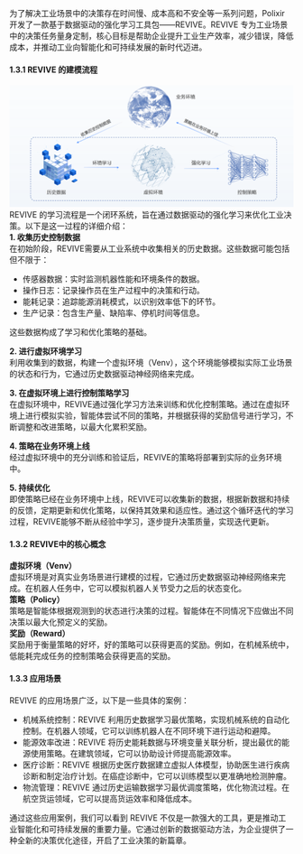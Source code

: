 为了解决工业场景中的决策存在时间慢、成本高和不安全等一系列问题，Polixir 开发了一款基于数据驱动的强化学习工具包——REVIVE。REVIVE 专为工业场景中的决策任务量身定制，核心目标是帮助企业提升工业生产效率，减少错误，降低成本，并推动工业向智能化和可持续发展的新时代迈进。

#### 1.3.1  REVIVE 的建模流程
![image.png](./assets/1713508655444-ae62a415-a974-4214-8125-746226948207.png)
REVIVE 的学习流程是一个闭环系统，旨在通过数据驱动的强化学习来优化工业决策。以下是这一过程的详细介绍：<br />**1. 收集历史控制数据**<br />在初始阶段，REVIVE需要从工业系统中收集相关的历史数据。这些数据可能包括但不限于：

- 传感器数据：实时监测机器性能和环境条件的数据。
- 操作日志：记录操作员在生产过程中的决策和行动。
- 能耗记录：追踪能源消耗模式，以识别效率低下的环节。
- 生产记录：包含生产量、缺陷率、停机时间等信息。

这些数据构成了学习和优化策略的基础。

**2. 进行虚拟环境学习**<br />利用收集到的数据，构建一个虚拟环境（Venv），这个环境能够模拟实际工业场景的状态和行为，它通过历史数据驱动神经网络来完成。

**3. 在虚拟环境上进行控制策略学习**<br />在虚拟环境中，REVIVE通过强化学习方法来训练和优化控制策略。通过在虚拟环境上进行模拟实验，智能体尝试不同的策略，并根据获得的奖励信号进行学习，不断调整和改进策略，以最大化累积奖励。

**4. 策略在业务环境上线**<br />经过虚拟环境中的充分训练和验证后，REVIVE的策略将部署到实际的业务环境中。

**5. 持续优化**<br />即使策略已经在业务环境中上线，REVIVE可以收集新的数据，根据新数据和持续的反馈，定期更新和优化策略，以保持其效果和适应性。通过这个循环迭代的学习过程，REVIVE能够不断从经验中学习，逐步提升决策质量，实现迭代更新。


#### 1.3.2  REVIVE中的核心概念
**虚拟环境（Venv）**<br />虚拟环境是对真实业务场景进行建模的过程，它通过历史数据驱动神经网络来完成。在机器人任务中，它可以模拟机器人关节受力之后的状态变化。<br />**策略（Policy）**<br />策略是智能体根据观测到的状态进行决策的过程。智能体在不同情况下应做出不同决策以最大化预定义的奖励。<br />**奖励（Reward）**<br />奖励用于衡量策略的好坏，好的策略可以获得更高的奖励。例如，在机械系统中，低能耗完成任务的控制策略会获得更高的奖励。


#### 1.3.3  应用场景
REVIVE 的应用场景广泛，以下是一些具体的案例：

- 机械系统控制：REVIVE 利用历史数据学习最优策略，实现机械系统的自动化控制。在机器人领域，它可以训练机器人在不同环境下进行运动和避障。
- 能源效率改进：REVIVE 将历史能耗数据与环境变量关联分析，提出最优的能源使用策略。在建筑领域，它可以协助设计师提高能源效率。
- 医疗诊断：REVIVE 根据历史医疗数据建立虚拟人体模型，协助医生进行疾病诊断和制定治疗计划。在癌症诊断中，它可以训练模型以更准确地检测肿瘤。
- 物流管理：REVIVE 通过历史运输数据学习最优调度策略，优化物流过程。在航空货运领域，它可以提高货运效率和降低成本。

通过这些应用案例，我们可以看到 REVIVE 不仅是一款强大的工具，更是推动工业智能化和可持续发展的重要力量。它通过创新的数据驱动方法，为企业提供了一种全新的决策优化途径，开启了工业决策的新篇章。
